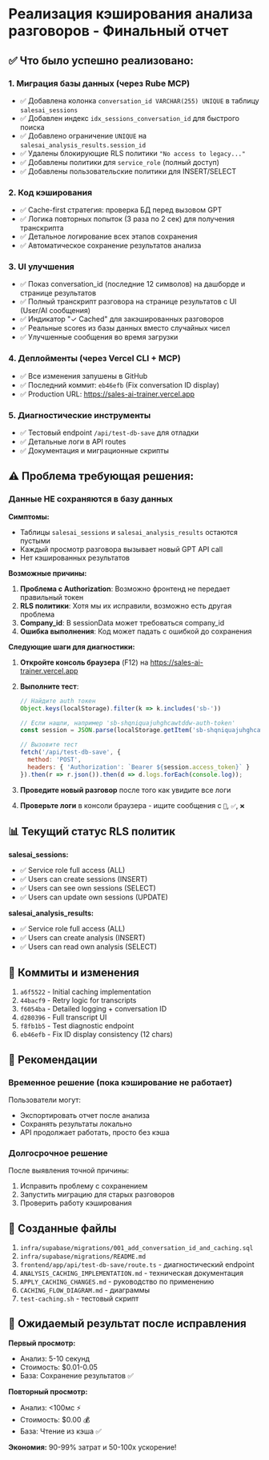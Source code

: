 # Реализация кэширования анализа разговоров - Финальный отчет

## ✅ Что было успешно реализовано:

### 1. Миграция базы данных (через Rube MCP)
- ✅ Добавлена колонка `conversation_id VARCHAR(255) UNIQUE` в таблицу `salesai_sessions`
- ✅ Добавлен индекс `idx_sessions_conversation_id` для быстрого поиска
- ✅ Добавлено ограничение `UNIQUE` на `salesai_analysis_results.session_id`
- ✅ Удалены блокирующие RLS политики `"No access to legacy..."`
- ✅ Добавлены политики для `service_role` (полный доступ)
- ✅ Добавлены пользовательские политики для INSERT/SELECT

### 2. Код кэширования
- ✅ Cache-first стратегия: проверка БД перед вызовом GPT
- ✅ Логика повторных попыток (3 раза по 2 сек) для получения транскрипта
- ✅ Детальное логирование всех этапов сохранения
- ✅ Автоматическое сохранение результатов анализа

### 3. UI улучшения
- ✅ Показ conversation_id (последние 12 символов) на дашборде и странице результатов
- ✅ Полный транскрипт разговора на странице результатов с UI (User/AI сообщения)
- ✅ Индикатор "✓ Cached" для закэшированных разговоров
- ✅ Реальные scores из базы данных вместо случайных чисел
- ✅ Улучшенные сообщения во время загрузки

### 4. Деплойменты (через Vercel CLI + MCP)
- ✅ Все изменения запушены в GitHub
- ✅ Последний коммит: `eb46efb` (Fix conversation ID display)
- ✅ Production URL: https://sales-ai-trainer.vercel.app

### 5. Диагностические инструменты
- ✅ Тестовый endpoint `/api/test-db-save` для отладки
- ✅ Детальные логи в API routes
- ✅ Документация и миграционные скрипты

## ⚠️ Проблема требующая решения:

### Данные НЕ сохраняются в базу данных

**Симптомы:**
- Таблицы `salesai_sessions` и `salesai_analysis_results` остаются пустыми
- Каждый просмотр разговора вызывает новый GPT API call
- Нет кэшированных результатов

**Возможные причины:**
1. **Проблема с Authorization**: Возможно фронтенд не передает правильный токен
2. **RLS политики**: Хотя мы их исправили, возможно есть другая проблема
3. **Company_id**: В sessionData может требоваться company_id
4. **Ошибка выполнения**: Код может падать с ошибкой до сохранения

**Следующие шаги для диагностики:**

1. **Откройте консоль браузера** (F12) на https://sales-ai-trainer.vercel.app
2. **Выполните тест**:
   ```javascript
   // Найдите auth токен
   Object.keys(localStorage).filter(k => k.includes('sb-'))

   // Если нашли, например 'sb-shqniquajuhghcawtddw-auth-token'
   const session = JSON.parse(localStorage.getItem('sb-shqniquajuhghcawtddw-auth-token'));

   // Вызовите тест
   fetch('/api/test-db-save', {
     method: 'POST',
     headers: { 'Authorization': `Bearer ${session.access_token}` }
   }).then(r => r.json()).then(d => d.logs.forEach(console.log));
   ```

3. **Проведите новый разговор** после того как увидите все логи
4. **Проверьте логи** в консоли браузера - ищите сообщения с `💾`, `✅`, `❌`

## 📊 Текущий статус RLS политик

**salesai_sessions:**
- ✅ Service role full access (ALL)
- ✅ Users can create sessions (INSERT)
- ✅ Users can see own sessions (SELECT)
- ✅ Users can update own sessions (UPDATE)

**salesai_analysis_results:**
- ✅ Service role full access (ALL)
- ✅ Users can create analysis (INSERT)
- ✅ Users can read own analysis (SELECT)

## 📝 Коммиты и изменения

1. `a6f5522` - Initial caching implementation
2. `44bacf9` - Retry logic for transcripts
3. `f6054ba` - Detailed logging + conversation ID
4. `d280396` - Full transcript UI
5. `f8fb1b5` - Test diagnostic endpoint
6. `eb46efb` - Fix ID display consistency (12 chars)

## 🔧 Рекомендации

### Временное решение (пока кэширование не работает)
Пользователи могут:
- Экспортировать отчет после анализа
- Сохранять результаты локально
- API продолжает работать, просто без кэша

### Долгосрочное решение
После выявления точной причины:
1. Исправить проблему с сохранением
2. Запустить миграцию для старых разговоров
3. Проверить работу кэширования

## 📁 Созданные файлы

1. `infra/supabase/migrations/001_add_conversation_id_and_caching.sql`
2. `infra/supabase/migrations/README.md`
3. `frontend/app/api/test-db-save/route.ts` - диагностический endpoint
4. `ANALYSIS_CACHING_IMPLEMENTATION.md` - техническая документация
5. `APPLY_CACHING_CHANGES.md` - руководство по применению
6. `CACHING_FLOW_DIAGRAM.md` - диаграммы
7. `test-caching.sh` - тестовый скрипт

## 🎯 Ожидаемый результат после исправления

**Первый просмотр:**
- Анализ: 5-10 секунд
- Стоимость: $0.01-0.05
- База: Сохранение результатов ✅

**Повторный просмотр:**
- Анализ: <100мс ⚡
- Стоимость: $0.00 💰
- База: Чтение из кэша ✅

**Экономия:** 90-99% затрат и 50-100x ускорение!

